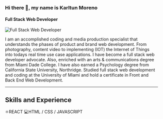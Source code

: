 ### 

<!--
**karltunmoreno/karltunmoreno** is a ✨ _special_ ✨ repository because its `README.md` (this file) appears on your GitHub profile.

Here are some ideas to get you started:

- 🔭 I’m currently working on ...
- 🌱 I’m currently learning ...
- 👯 I’m looking to collaborate on ...
- 🤔 I’m looking for help with ...
- 💬 Ask me about ...
- 📫 How to reach me: ...
- 😄 Pronouns: ...
- ⚡ Fun fact: ...
-->


### Hi there 👋, my name is Karltun Moreno
#### Full Stack Web Developer
![Full Stack Web Developer](https://media-exp1.licdn.com/dms/image/C5616AQFlWF3qzjpflA/profile-displaybackgroundimage-shrink_350_1400/0/1661412673930?e=1666828800&v=beta&t=oEX0Cu_ohzu52fi4rJUQGEDf9fdQ_tvTCcvKSI8qScY)

I am an accomplished coding and media production specialist that understands the phases of product and brand web development. From photography, content video to implementing (IOT) the Internet of Things into todays real time use case applications. I have become a full stack web developer advocate. Also, enriched with an arts & communications degree from Miami Dade College. I have also earned a Psychology degree from California State University, Northridge. Studied full stack web development and coding at the University of Miami and hold a certificate in Front and Back End Web Development.
_______________________________________________________________________________________________________________________________________________________________________

## Skills and Experience

⚛️REACT
💻HTML / CSS / JAVASCRIPT














